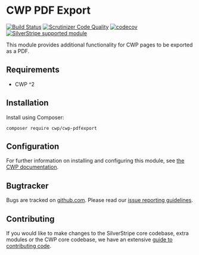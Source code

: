 # CWP PDF Export

[![Build Status](https://travis-ci.org/silverstripe/cwp-pdfexport.svg?branch=master)](https://travis-ci.org/silverstripe/cwp-pdfexport)
[![Scrutinizer Code Quality](https://scrutinizer-ci.com/g/silverstripe/cwp-pdfexport/badges/quality-score.png?b=master)](https://scrutinizer-ci.com/g/silverstripe/cwp-pdfexport/?branch=master)
[![codecov](https://codecov.io/gh/silverstripe/cwp-pdfexport/branch/master/graph/badge.svg)](https://codecov.io/gh/silverstripe/cwp-pdfexport)
[![SilverStripe supported module](https://img.shields.io/badge/silverstripe-supported-0071C4.svg)](https://www.silverstripe.org/software/addons/silverstripe-commercially-supported-module-list/)

This module provides additional functionality for CWP pages to be exported as a PDF.

## Requirements

* CWP ^2

## Installation

Install using Composer:

```
composer require cwp/cwp-pdfexport
```

## Configuration

For further information on installing and configuring this module, see [the CWP documentation](https://github.com/silverstripe/cwp/blob/master/docs/en/02_Features/pdf_export.md).

## Bugtracker

Bugs are tracked on [github.com](https://github.com/silverstripe/cwp-pdfexport/issues). Please read our
[issue reporting guidelines](https://docs.silverstripe.org/en/contributing/issues_and_bugs/).

## Contributing

If you would like to make changes to the SilverStripe core codebase, extra modules or the CWP core codebase, we have
an extensive [guide to contributing code](https://docs.silverstripe.org/en/contributing/code).

